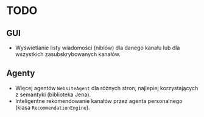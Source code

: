 # TODO #


## GUI ##

  * Wyświetlanie listy wiadomości (niblów) dla danego kanału lub dla wszystkich zasubskrybowanych kanałów.


## Agenty ##

  * Więcej agentów `WebsiteAgent` dla różnych stron, najlepiej korzystających z semantyki (biblioteka Jena).
  * Inteligentne rekomendowanie kanałów przez agenta personalnego (klasa `RecommendationEngine`).